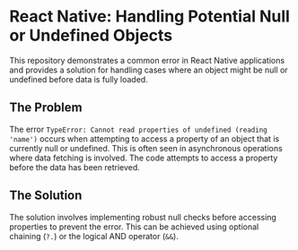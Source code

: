 # React Native: Handling Potential Null or Undefined Objects

This repository demonstrates a common error in React Native applications and provides a solution for handling cases where an object might be null or undefined before data is fully loaded.

## The Problem

The error `TypeError: Cannot read properties of undefined (reading 'name')` occurs when attempting to access a property of an object that is currently null or undefined.  This is often seen in asynchronous operations where data fetching is involved.  The code attempts to access a property before the data has been retrieved.

## The Solution

The solution involves implementing robust null checks before accessing properties to prevent the error.  This can be achieved using optional chaining (`?.`) or the logical AND operator (`&&`).